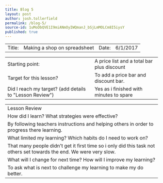 ```yaml
---
title: Blog 5
layout: post
author: josh.tollerfield
permalink: /blog-5/
source-id: 1uMoDbQVE1I9miANmOyIWQmanJ_bSjLmMOLCm8I5iysY
published: true
---
```

<table>
  <tr>
    <td>Title:  </td>
    <td>Making a shop on spreadsheet </td>
    <td> Date:  </td>
    <td>6/1/2017</td>
  </tr>
</table>


<table>
  <tr>
    <td>Starting point:</td>
    <td>A price list and a total bar plus discount </td>
  </tr>
  <tr>
    <td>Target for this lesson?</td>
    <td>To add a price bar and discount bar. </td>
  </tr>
  <tr>
    <td>Did I reach my target? 
(add details to "Lesson Review")</td>
    <td>Yes as i finished with minutes to spare 
</td>
  </tr>
</table>


<table>
  <tr>
    <td>Lesson Review</td>
  </tr>
  <tr>
    <td>How did I learn? What strategies were effective? </td>
  </tr>
  <tr>
    <td>By following teachers instructions and helping others in order to progress there learning.</td>
  </tr>
  <tr>
    <td>What limited my learning? Which habits do I need to work on? </td>
  </tr>
  <tr>
    <td>That many people didn't get it first time so i only did this task not others set towards the end. We were very slow.</td>
  </tr>
  <tr>
    <td>What will I change for next time? How will I improve my learning?</td>
  </tr>
  <tr>
    <td>To ask what is next to challenge my learning to make my do better.</td>
  </tr>
</table>


